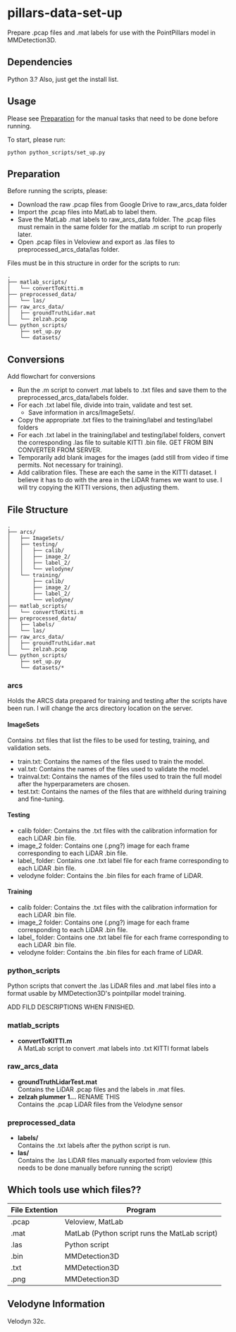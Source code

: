 # pillars-data-set-up #

Prepare .pcap files and .mat labels for use with the PointPillars model in MMDetection3D.

## Dependencies ##

Python 3.?
Also, just get the install list.

## Usage ##

Please see [Preparation](#preparation) for the manual tasks that need to be done before running.

To start, please run:
```commandline
python python_scripts/set_up.py
```

## Preparation ##

Before running the scripts, please:
- Download the raw .pcap files from Google Drive to raw_arcs_data folder
- Import the .pcap files into MatLab to label them.
- Save the MatLab .mat labels to raw_arcs_data folder. The .pcap files must remain in the same
  folder for the matlab .m script to run properly later.
- Open .pcap files in Veloview and export as .las files to preprocessed_arcs_data/las folder.

Files must be in this structure in order for the scripts to run:
```
.
├── matlab_scripts/
│   └── convertToKitti.m
├── preprocessed_data/
│   └── las/
├── raw_arcs_data/
│   ├── groundTruthLidar.mat
│   └── zelzah.pcap
└── python_scripts/
    ├── set_up.py
    └── datasets/
```

## Conversions ##

Add flowchart for conversions

- Run the .m script to convert .mat labels to .txt files and save them to the 
  preprocessed_arcs_data/labels folder.
- For each .txt label file, divide into train, validate and test set.
  - Save information in arcs/ImageSets/.
- Copy the appropriate .txt files to the training/label and testing/label folders
- For each .txt label in the training/label and testing/label folders, convert the 
  corresponding .las file to suitable KITTI .bin file. GET FROM BIN CONVERTER FROM SERVER.
- Temporarily add blank images for the images (add still from video if time permits. Not
  necessary for training).
- Add calibration files. These are each the same in the KITTI dataset. I believe it has to
  do with the area in the LiDAR frames we want to use. I will try copying the KITTI versions,
  then adjusting them.

## File Structure ##

```
.
├── arcs/
│   ├── ImageSets/
│   ├── testing/
│   │   ├── calib/
│   │   ├── image_2/
│   │   ├── label_2/
│   │   └── velodyne/
│   └── training/
│       ├── calib/
│       ├── image_2/
│       ├── label_2/
│       └── velodyne/
├── matlab_scripts/
│   └── convertToKitti.m
├── preprocessed_data/
│   ├── labels/
│   └── las/
├── raw_arcs_data/
│   ├── groundTruthLidar.mat
│   └── zelzah.pcap
└── python_scripts/
    ├── set_up.py
    └── datasets/*
```

### arcs ###

Holds the ARCS data prepared for training and testing after the scripts have been run.
I will change the arcs directory location on the server.

#### ImageSets ####

Contains .txt files that list the files to be used for testing, training, and validation sets.
- train.txt: Contains the names of the files used to train the model.
- val.txt: Contains the names of the files used to validate the model.
- trainval.txt: Contains the names of the files used to train the full model after the
  hyperparameters are chosen.
- test.txt: Contains the names of the files that are withheld during training and fine-tuning.

#### Testing ####

- calib folder: Contains the .txt files with the calibration information for each LiDAR .bin file.
- image_2 folder: Contains one (.png?) image for each frame corresponding to each LiDAR .bin file.
- label_ folder: Contains one .txt label file for each frame corresponding to each LiDAR .bin file.
- velodyne folder: Contains the .bin files for each frame of LiDAR.

#### Training ####

- calib folder: Contains the .txt files with the calibration information for each LiDAR .bin file.
- image_2 folder: Contains one (.png?) image for each frame corresponding to each LiDAR .bin file.
- label_ folder: Contains one .txt label file for each frame corresponding to each LiDAR .bin file.
- velodyne folder: Contains the .bin files for each frame of LiDAR.

### python_scripts ###

Python scripts that convert the .las LiDAR files and .mat label files into a format usable
by MMDetection3D's pointpillar model training.

ADD FILD DESCRIPTIONS WHEN FINISHED.

### matlab_scripts ###

- **convertToKITTI.m** <br>
    A MatLab script to convert .mat labels into .txt KITTI format labels

### raw_arcs_data ###

- **groundTruthLidarTest.mat** <br>
Contains the LiDAR .pcap files and the labels in .mat files.
- **zelzah plummer 1...** RENAME THIS <br>
Contains the .pcap LiDAR files from the Velodyne sensor

### preprocessed_data ###

- **labels/** <br>
Contains the .txt labels after the python script is run.
- **las/** <br>
Contains the .las LiDAR files manually exported from veloview (this needs to be done 
manually before running the script)

## Which tools use which files?? ##

| File Extention | Program                                            |
|----------------|----------------------------------------------------|
| .pcap          | Veloview, MatLab <br>                              |
| .mat           | MatLab (Python script runs the MatLab script) <br> |
| .las           | Python script <br>                                 |
| .bin           | MMDetection3D                                      |
| .txt           | MMDetection3D                                      |
| .png           | MMDetection3D                                      |

## Velodyne Information ##
Velodyn 32c.



